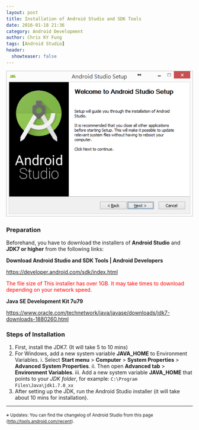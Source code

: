 ```yaml
---
layout: post
title: Installation of Android Studio and SDK Tools
date: 2016-01-18 21:36
category: Android Development
author: Chris KY Fung
tags: [Android Studio]
header:
  showteaser: false
---
```


![Andriod Studio Setup dialog](/images/posts/android/Android_Studio_setup.png)

<!--more-->

### Preparation
Beforehand, you have to download the installers of **Android Studio** and **JDK7 or higher** from the following links:

**Download Android Studio and SDK Tools | Android Developers**

https://developer.android.com/sdk/index.html

<span style="color:red;">The file size of This installer has over 1GB. It may take times to download depending on your network speed.</span>

**Java SE Development Kit 7u79**

https://www.oracle.com/technetwork/java/javase/downloads/jdk7-downloads-1880260.html

### Steps of Installation
1. First, install the JDK7. (It will take 5 to 10 mins)
2. For Windows, add a new system variable **JAVA_HOME** to Environment Variables.
    i. Select **Start menu** > **Computer** > **System Properties** > **Advanced System Properties**.
	ii. Then open **Advanced tab** > **Environment Variables**.
	iii. Add a new system variable **JAVA_HOME** that points to your _JDK folder_, for example: `C:\Program Files\Java\jdk1.7.0_xx`
3. After setting up the JDK, run the Android Studio installer (it will take about 10 mins for installation).

* * *
<small>※ Updates: You can find the changelog of Android Studio from this page (http://tools.android.com/recent).</small>
